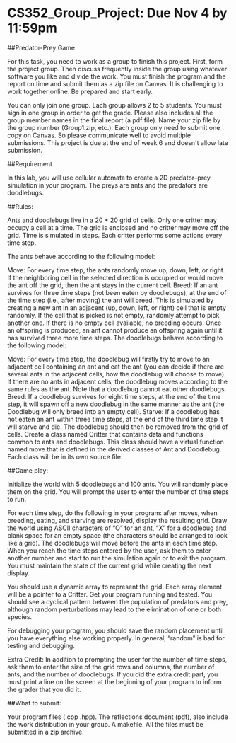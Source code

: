 # CS352_Group_Project: Due Nov 4 by 11:59pm

##Predator-Prey Game

For this task, you need to work as a group to finish this project.  First, form the project group. Then discuss frequently inside the group using whatever software you like and divide the work. You must finish the program and the report on time and submit them as a zip file on Canvas.  It is challenging to work together online.  Be prepared and start early.

You can only join one group.  Each group allows 2 to 5 students.  You must sign in one group in order to get the grade.  Please also includes all the group member names in the final report (a pdf file).  Name your zip file by the group number (Group1.zip, etc.).  Each group only need to submit one copy on Canvas.  So please communicate well to avoid multiple submissions. This project is due at the end of week 6 and doesn't allow late submission.

##Requirement

In this lab, you will use cellular automata to create a 2D predator–prey simulation in your program.  The preys are ants and the predators are doodlebugs.

##Rules:

Ants and doodlebugs live in a 20 * 20 grid of cells.  Only one critter may occupy a cell at a time. The grid is enclosed and no critter may move off the grid.  Time is simulated in steps. Each critter performs some actions every time step.

The ants behave according to the following model:

Move: For every time step, the ants randomly move up, down, left, or right. If the neighboring cell in the selected direction is occupied or would move the ant off the grid, then the ant stays in the current cell.
Breed: If an ant survives for three time steps (not been eaten by doodlebugs), at the end of the time step (i.e., after moving) the ant will breed. This is simulated by creating a new ant in an adjacent (up, down, left, or right) cell that is empty randomly. If the cell that is picked is not empty, randomly attempt to pick another one.  If there is no empty cell available, no breeding occurs.  Once an offspring is produced, an ant cannot produce an offspring again until it has survived three more time steps.
The doodlebugs behave according to the following model:

Move: For every time step, the doodlebug will firstly try to move to an adjacent cell containing an ant and eat the ant (you can decide if there are several ants in the adjacent cells, how the doodlebug will choose to move). If there are no ants in adjacent cells, the doodlebug moves according to the same rules as the ant.  Note that a doodlebug cannot eat other doodlebugs.
Breed: If a doodlebug survives for eight time steps, at the end of the time step, it will spawn off a new doodlebug in the same manner as the ant (the Doodlebug will only breed into an empty cell).
Starve: If a doodlebug has not eaten an ant within three time steps, at the end of the third time step it will starve and die. The doodlebug should then be removed from the grid of cells.
Create a class named Critter that contains data and functions common to ants and doodlebugs. This class should have a virtual function named move that is defined in the derived classes of Ant and Doodlebug.  Each class will be in its own source file.

##Game play:

Initialize the world with 5 doodlebugs and 100 ants.  You will randomly place them on the grid. You will prompt the user to enter the number of time steps to run. 

For each time step, do the following in your program: after moves, when breeding, eating, and starving are resolved, display the resulting grid. Draw the world using ASCII characters of “O” for an ant, “X” for a doodlebug and blank space for an empty space (the characters should be arranged to look like a grid). The doodlebugs will move before the ants in each time step. When you reach the time steps entered by the user, ask them to enter another number and start to run the simulation again or to exit the program. You must maintain the state of the current grid while creating the next display.

You should use a dynamic array to represent the grid.  Each array element will be a pointer to a Critter.  Get your program running and tested.  You should see a cyclical pattern between the population of predators and prey, although random perturbations may lead to the elimination of one or both species.  

For debugging your program, you should save the random placement until you have everything else working properly.  In general, “random” is bad for testing and debugging. 

Extra Credit: In addition to prompting the user for the number of time steps, ask them to enter the size of the grid rows and columns, the number of ants, and the number of doodlebugs.  If you did the extra credit part, you must print a line on the screen at the beginning of your program to inform the grader that you did it.

##What to submit:

Your program files (.cpp .hpp).
The reflections document (pdf), also include the work distribution in your group.
A makefile.
All the files must be submitted in a zip archive.
